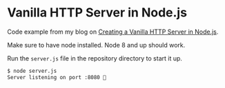 # Vanilla HTTP Server in Node.js

Code example from my blog on [Creating a Vanilla HTTP Server in Node.js](https://cainwatson.com/blog/creating-a-vanilla-http-server-in-node-js/).

Make sure to have node installed. Node 8 and up should work.

Run the `server.js` file in the repository directory to start it up.

```sh
$ node server.js
Server listening on port :8080 🚀
```
